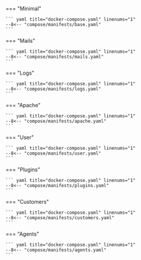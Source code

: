 
=== "Minimal"

    ``` yaml title="docker-compose.yaml" linenums="1"
    --8<-- "compose/manifests/base.yaml"
    ```

=== "Mails"

    ``` yaml title="docker-compose.yaml" linenums="1"
    --8<-- "compose/manifests/mails.yaml"
    ```

=== "Logs"

    ``` yaml title="docker-compose.yaml" linenums="1"
    --8<-- "compose/manifests/logs.yaml"
    ```

=== "Apache"

    ``` yaml title="docker-compose.yaml" linenums="1"
    --8<-- "compose/manifests/apache.yaml"
    ```

=== "User"
 
    ``` yaml title="docker-compose.yaml" linenums="1"
    --8<-- "compose/manifests/user.yaml"
    ```

=== "Plugins"

    ``` yaml title="docker-compose.yaml" linenums="1"
    --8<-- "compose/manifests/plugins.yaml"
    ```

=== "Customers"

    ``` yaml title="docker-compose.yaml" linenums="1"
    --8<-- "compose/manifests/customers.yaml"
    ```

=== "Agents"

    ``` yaml title="docker-compose.yaml" linenums="1"
    --8<-- "compose/manifests/agents.yaml"
    ```

